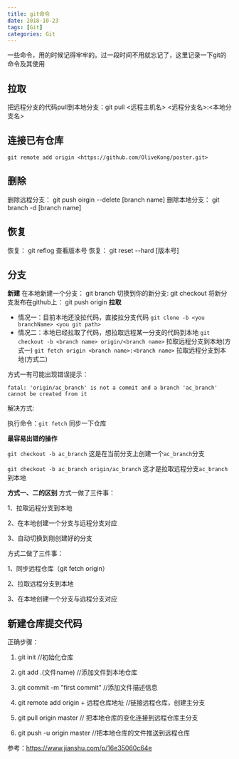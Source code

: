 ```yaml
---
title: git命令
date: 2018-10-23
tags: [Git]
categories: Git
---
```

一些命令，用的时候记得牢牢的。过一段时间不用就忘记了，这里记录一下git的命令及其使用
<!-- more -->
## 拉取
把远程分支的代码pull到本地分支：git pull <远程主机名> <远程分支名>:<本地分支名>
## 连接已有仓库
`git remote add origin <https://github.com/OliveKong/poster.git> `
## 删除
删除远程分支： git push oirgin --delete [branch name]
删除本地分支： git branch -d [branch name]
## 恢复
恢复： git reflog  查看版本号
恢复： git reset --hard [版本号]
## 分支
__新建__
在本地新建一个分支： git branch <branch name>
切换到你的新分支: git checkout <branch name>
将新分支发布在github上： git push origin <branch name>
__拉取__
* 情况一：目前本地还没拉代码，直接拉分支代码
    `git clone -b <you branchName> <you git path>`
* 情况二：本地已经拉取了代码，想拉取远程某一分支的代码到本地
`git checkout -b <branch name> origin/<branch name>`   拉取远程分支到本地(方式一)
`git fetch origin <branch name>:<branch name>`   拉取远程分支到本地(方式二)

方式一有可能出现错误提示：

`fatal: 'origin/ac_branch' is not a commit and a branch 'ac_branch' cannot be created from it`

解决方式:

执行命令：`git fetch`    同步一下仓库

__最容易出错的操作__

`git checkout -b ac_branch`        这是在当前分支上创建一个`ac_branch`分支

`git checkout -b ac_branch origin/ac_branch`   这才是拉取远程分支`ac_branch`到本地

__方式一、二的区别__
方式一做了三件事：

1、拉取远程分支到本地

2、在本地创建一个分支与远程分支对应

3、自动切换到刚创建好的分支

方式二做了三件事：

1、同步远程仓库（git fetch origin）

2、拉取远程分支到本地

3、在本地创建一个分支与远程分支对应

## 新建仓库提交代码
正确步骤：
1. git init //初始化仓库

2. git add .(文件name) //添加文件到本地仓库

3. git commit -m "first commit" //添加文件描述信息

4. git remote add origin + 远程仓库地址 //链接远程仓库，创建主分支

5. git pull origin master // 把本地仓库的变化连接到远程仓库主分支

6. git push -u origin master //把本地仓库的文件推送到远程仓库










参考：https://www.jianshu.com/p/16e35060c64e